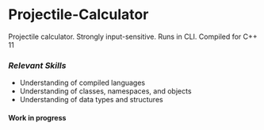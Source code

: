 # Projectile-Calculator
Projectile calculator. Strongly input-sensitive. Runs in CLI. Compiled for C++ 11

### *Relevant Skills*
* Understanding of compiled languages
* Understanding of classes, namespaces, and objects
* Understanding of data types and structures

#### **Work in progress**
